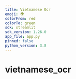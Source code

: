 ```yaml
---
title: Vietnamese Ocr
emoji: 🌍
colorFrom: red
colorTo: green
sdk: streamlit
sdk_version: 1.26.0
app_file: app.py
pinned: false
python_version: 3.8
---
```


# vietnamese_ocr
